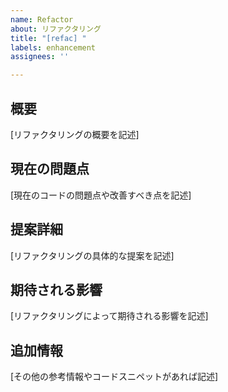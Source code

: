 ```yaml
---
name: Refactor
about: リファクタリング
title: "[refac] "
labels: enhancement
assignees: ''

---
```


## 概要
[リファクタリングの概要を記述]

## 現在の問題点
[現在のコードの問題点や改善すべき点を記述]

## 提案詳細
[リファクタリングの具体的な提案を記述]

## 期待される影響
[リファクタリングによって期待される影響を記述]

## 追加情報
[その他の参考情報やコードスニペットがあれば記述]
